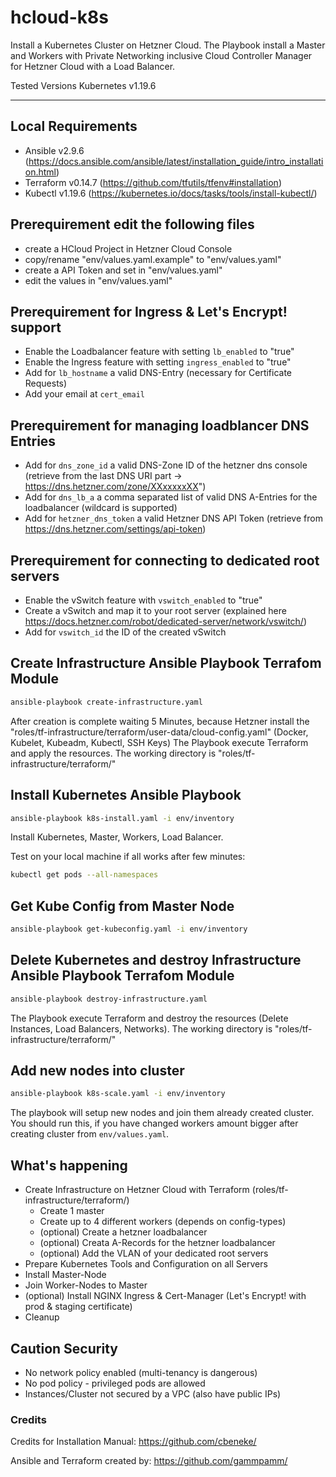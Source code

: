 # hcloud-k8s

Install a Kubernetes Cluster on Hetzner Cloud.
The Playbook install a Master and Workers with Private Networking inclusive Cloud Controller Manager for Hetzner Cloud with a Load Balancer.

Tested Versions Kubernetes v1.19.6

---
## Local Requirements
  - Ansible v2.9.6 (https://docs.ansible.com/ansible/latest/installation_guide/intro_installation.html)
  - Terraform v0.14.7 (https://github.com/tfutils/tfenv#installation)
  - Kubectl v1.19.6 (https://kubernetes.io/docs/tasks/tools/install-kubectl/)

## Prerequirement edit the following files
  - create a HCloud Project in Hetzner Cloud Console
  - copy/rename "env/values.yaml.example" to "env/values.yaml"
  - create a API Token and set in "env/values.yaml"
  - edit the values in "env/values.yaml"

## Prerequirement for Ingress & Let's Encrypt! support
  - Enable the Loadbalancer feature with setting `lb_enabled` to "true"
  - Enable the Ingress feature with setting `ingress_enabled` to "true"
  - Add for `lb_hostname` a valid DNS-Entry (necessary for Certificate Requests)
  - Add your email at `cert_email`

## Prerequirement for managing loadblancer DNS Entries
  - Add for `dns_zone_id` a valid DNS-Zone ID of the hetzner dns console (retrieve from the last DNS URI part -> https://dns.hetzner.com/zone/XXxxxxxXX")
  - Add for `dns_lb_a` a comma separated list of valid DNS A-Entries for the loadbalancer (wildcard is supported)
  - Add for `hetzner_dns_token` a valid Hetzner DNS API Token (retrieve from https://dns.hetzner.com/settings/api-token)

## Prerequirement for connecting to dedicated root servers
  - Enable the vSwitch feature with `vswitch_enabled` to "true"
  - Create a vSwitch and map it to your root server (explained here https://docs.hetzner.com/robot/dedicated-server/network/vswitch/)
  - Add for `vswitch_id` the ID of the created vSwitch

## Create Infrastructure Ansible Playbook Terrafom Module
```bash
ansible-playbook create-infrastructure.yaml
```
After creation is complete waiting 5 Minutes, because Hetzner install the "roles/tf-infrastructure/terraform/user-data/cloud-config.yaml" (Docker, Kubelet, Kubeadm, Kubectl, SSH Keys)
The Playbook execute Terraform and apply the resources. The working directory is "roles/tf-infrastructure/terraform/"

## Install Kubernetes Ansible Playbook
```bash
ansible-playbook k8s-install.yaml -i env/inventory
```
Install Kubernetes, Master, Workers, Load Balancer.

Test on your local machine if all works after few minutes:
```bash
kubectl get pods --all-namespaces
```

## Get Kube Config from Master Node
```bash
ansible-playbook get-kubeconfig.yaml -i env/inventory
```

## Delete Kubernetes and destroy Infrastructure Ansible Playbook Terrafom Module
```bash
ansible-playbook destroy-infrastructure.yaml
```
The Playbook execute Terraform and destroy the resources (Delete Instances, Load Balancers, Networks). The working directory is "roles/tf-infrastructure/terraform/"

## Add new nodes into cluster
```bash
ansible-playbook k8s-scale.yaml -i env/inventory
```
The playbook will setup new nodes and join them already created cluster. You should run this, if you have changed workers amount bigger after creating cluster from `env/values.yaml`.

## What's happening
  - Create Infrastructure on Hetzner Cloud with Terraform (roles/tf-infrastructure/terraform/)
    - Create 1 master
    - Create up to 4 different workers (depends on config-types)
    - (optional) Create a hetzner loadbalancer
    - (optional) Creata A-Records for the hetzner loadbalancer
    - (optional) Add the VLAN of your dedicated root servers
  - Prepare Kubernetes Tools and Configuration on all Servers
  - Install Master-Node
  - Join Worker-Nodes to Master
  - (optional) Install NGINX Ingress & Cert-Manager (Let's Encrypt! with prod & staging certificate)
  - Cleanup

## Caution Security
  - No network policy enabled (multi-tenancy is dangerous)
  - No pod policy - privileged pods are allowed
  - Instances/Cluster not secured by a VPC (also have public IPs)

### Credits

Credits for Installation Manual: https://github.com/cbeneke/

Ansible and Terraform created by: https://github.com/gammpamm/
